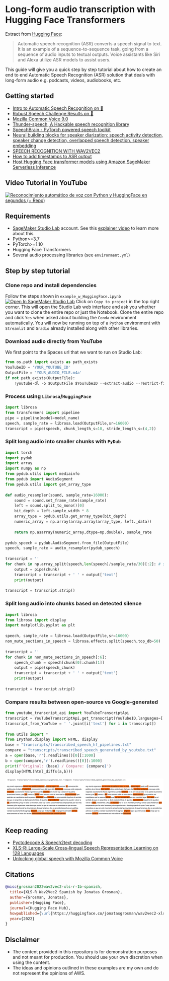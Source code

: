 # Long-form audio transcription with Hugging Face Transformers

Extract from [Hugging Face](https://huggingface.co/docs/transformers/tasks/asr):

> Automatic speech recognition (ASR) converts a speech signal to text. It is an example of a sequence-to-sequence task, going from a sequence of audio inputs to textual outputs. Voice assistants like Siri and Alexa utilize ASR models to assist users.

This guide will give you a quick step by step tutorial about how to create an end to end Automatic Speech Recognition (ASR) solution that deals with long-form audio e.g. podcasts, videos, audiobooks, etc.

## Getting started
- [Intro to Automatic Speech Recognition on 🤗](https://huggingface.co/tasks/automatic-speech-recognition)
- [Robust Speech Challenge Results on 🤗](https://huggingface.co/spaces/speech-recognition-community-v2/FinalLeaderboard)
- [Mozilla Common Voice 9.0](https://huggingface.co/datasets/mozilla-foundation/common_voice_9_0)
- [Thunder-speech, A Hackable speech recognition library](https://scart97.github.io/thunder-speech/Ultimate%20guide/)
- [SpeechBrain - PyTorch powered speech toolkit](https://speechbrain.github.io/)
- [Neural building blocks for speaker diarization: speech activity detection, speaker change detection, overlapped speech detection, speaker embedding](https://github.com/pyannote/pyannote-audio)
- [SPEECH RECOGNITION WITH WAV2VEC2](https://pytorch.org/tutorials/intermediate/speech_recognition_pipeline_tutorial.html)
- [How to add timestamps to ASR output](https://github.com/huggingface/transformers/issues/11307)
- [Host Hugging Face transformer models using Amazon SageMaker Serverless Inference](https://aws.amazon.com/de/blogs/machine-learning/host-hugging-face-transformer-models-using-amazon-sagemaker-serverless-inference/)

## Video Tutorial in YouTube 
[![Reconocimiento automático de voz con Python y HuggingFace en segundos (+ Repo)](https://img.youtube.com/vi/wFjPxz22MEs/0.jpg)](https://www.youtube.com/watch?v=wFjPxz22MEs)

## Requirements
- [SageMaker Studio Lab](https://studiolab.sagemaker.aws/) account. See this [explainer video](https://www.youtube.com/watch?v=FUEIwAsrMP4) to learn more about this.
- Python>=3.7
- PyTorch>=1.10
- Hugging Face Transformers
- Several audio processing libraries (see `environment.yml`)

## Step by step tutorial

### Clone repo and install dependencies

Follow the steps shown in `example_w_HuggingFace.ipynb` [![Open In SageMaker Studio Lab](https://studiolab.sagemaker.aws/studiolab.svg)](https://studiolab.sagemaker.aws/import/github/machinelearnear/long-audio-transcription-spanish/blob/main/example_w_HuggingFace.ipynb) Click on `Copy to project` in the top right corner. This will open the Studio Lab web interface and ask you whether you want to clone the entire repo or just the Notebook. Clone the entire repo and click `Yes` when asked about building the `Conda` environment automatically. You will now be running on top of a `Python` environment with `Streamlit` and `Gradio` already installed along with other libraries.

### Download audio directly from YouTube

We first point to the Spaces url that we want to run on Studio Lab:

```python
from os.path import exists as path_exists
YouTubeID = 'YOUR_YOUTUBE_ID' 
OutputFile = 'YOUR_AUDIO_FILE.m4a'
if not path_exists(OutputFile):
    !youtube-dl -o $OutputFile $YouTubeID --extract-audio --restrict-filenames -f 'bestaudio[ext=m4a]'
```

### Process using `Librosa`/`HuggingFace`

```python
import librosa
from transformers import pipeline
pipe = pipeline(model=model_name)
speech, sample_rate = librosa.load(OutputFile,sr=16000)
transcript = pipe(speech, chunk_length_s=10, stride_length_s=(4,2))
```

### Split long audio into smaller chunks with `PyDub`

```python
import torch
import pydub
import array
import numpy as np
from pydub.utils import mediainfo
from pydub import AudioSegment
from pydub.utils import get_array_type

def audio_resampler(sound, sample_rate=16000):
    sound = sound.set_frame_rate(sample_rate)
    left = sound.split_to_mono()[0]
    bit_depth = left.sample_width * 8
    array_type = pydub.utils.get_array_type(bit_depth)
    numeric_array = np.array(array.array(array_type, left._data))
    
    return np.asarray(numeric_array,dtype=np.double), sample_rate

pydub_speech = pydub.AudioSegment.from_file(OutputFile)
speech, sample_rate = audio_resampler(pydub_speech)

transcript = ''
for chunk in np.array_split(speech,len(speech)/sample_rate/30)[:2]: # split every 30 seconds, take only first minute
    output = pipe(chunk)
    transcript = transcript + ' ' + output['text']
    print(output)
    
transcript = transcript.strip()
```

### Split long audio into chunks based on detected silence

```python
import librosa
from librosa import display
import matplotlib.pyplot as plt

speech, sample_rate = librosa.load(OutputFile,sr=16000)
non_mute_sections_in_speech = librosa.effects.split(speech,top_db=50)

transcript = ''
for chunk in non_mute_sections_in_speech[:6]:
    speech_chunk = speech[chunk[0]:chunk[1]]
    output = pipe(speech_chunk)
    transcript = transcript + ' ' + output['text']
    print(output)
    
transcript = transcript.strip()
```

### Compare results between open-source vs Google-generated

```python
from youtube_transcript_api import YouTubeTranscriptApi
transcript = YouTubeTranscriptApi.get_transcript(YouTubeID,languages=['es'])
transcript_from_YouTube = ' '.join([i['text'] for i in transcript])

from utils import *
from IPython.display import HTML, display
base = "transcripts/transcribed_speech_hf_pipelines.txt"
compare = "transcripts/transcribed_speech_generated_by_youtube.txt"
a = open(base,'r').readlines()[0][:1000]
b = open(compare,'r').readlines()[0][:1000]
print(f'Original: {base} / Compare: {compare}')
display(HTML(html_diffs(a,b)))
```

![Difference between open-source and Google](example.png)

## Keep reading
- [Pyctcdecode & Speech2text decoding](https://www.youtube.com/watch?v=mp7fHMTnK9A&t=5s)
- [XLS-R: Large-Scale Cross-lingual Speech Representation Learning on 128 Languages](https://www.youtube.com/watch?v=ic_J7ZCROBM)
- [Unlocking global speech with Mozilla Common Voice](https://www.youtube.com/watch?v=Vvn984QmAVg)

## Citations
```bibtex
@misc{grosman2022wav2vec2-xls-r-1b-spanish,
  title={XLS-R Wav2Vec2 Spanish by Jonatas Grosman},
  author={Grosman, Jonatas},
  publisher={Hugging Face},
  journal={Hugging Face Hub},
  howpublished={\url{https://huggingface.co/jonatasgrosman/wav2vec2-xls-r-1b-spanish}},
  year={2022}
}
```

## Disclaimer
- The content provided in this repository is for demonstration purposes and not meant for production. You should use your own discretion when using the content.
- The ideas and opinions outlined in these examples are my own and do not represent the opinions of AWS.
